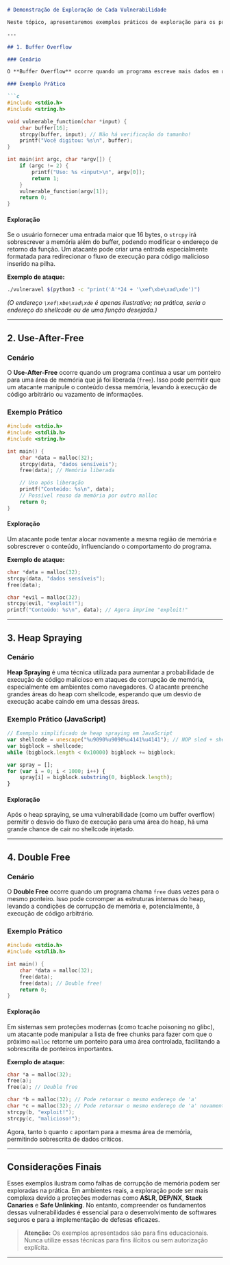 ```markdown
# Demonstração de Exploração de Cada Vulnerabilidade

Neste tópico, apresentaremos exemplos práticos de exploração para os principais tipos de vulnerabilidades de corrupção de memória: **Buffer Overflow**, **Use-After-Free**, **Heap Spraying** e **Double Free**. Cada exemplo será acompanhado de uma breve explicação do cenário, do código vulnerável e de como a exploração pode ocorrer na prática. O objetivo é ilustrar, de forma didática, como essas falhas podem ser exploradas por atacantes e por que é fundamental conhecê-las para desenvolver softwares mais seguros.

---

## 1. Buffer Overflow

### Cenário

O **Buffer Overflow** ocorre quando um programa escreve mais dados em um buffer do que ele pode comportar, sobrescrevendo áreas adjacentes da memória. Isso pode permitir a execução de código arbitrário ou a alteração do fluxo de execução do programa.

### Exemplo Prático

```c
#include <stdio.h>
#include <string.h>

void vulnerable_function(char *input) {
    char buffer[16];
    strcpy(buffer, input); // Não há verificação do tamanho!
    printf("Você digitou: %s\n", buffer);
}

int main(int argc, char *argv[]) {
    if (argc != 2) {
        printf("Uso: %s <input>\n", argv[0]);
        return 1;
    }
    vulnerable_function(argv[1]);
    return 0;
}
```

#### Exploração

Se o usuário fornecer uma entrada maior que 16 bytes, o `strcpy` irá sobrescrever a memória além do buffer, podendo modificar o endereço de retorno da função. Um atacante pode criar uma entrada especialmente formatada para redirecionar o fluxo de execução para código malicioso inserido na pilha.

**Exemplo de ataque:**
```bash
./vulneravel $(python3 -c "print('A'*24 + '\xef\xbe\xad\xde')")
```
*(O endereço `\xef\xbe\xad\xde` é apenas ilustrativo; na prática, seria o endereço do shellcode ou de uma função desejada.)*

---

## 2. Use-After-Free

### Cenário

O **Use-After-Free** ocorre quando um programa continua a usar um ponteiro para uma área de memória que já foi liberada (`free`). Isso pode permitir que um atacante manipule o conteúdo dessa memória, levando à execução de código arbitrário ou vazamento de informações.

### Exemplo Prático

```c
#include <stdio.h>
#include <stdlib.h>
#include <string.h>

int main() {
    char *data = malloc(32);
    strcpy(data, "dados sensíveis");
    free(data); // Memória liberada

    // Uso após liberação
    printf("Conteúdo: %s\n", data);
    // Possível reuso da memória por outro malloc
    return 0;
}
```

#### Exploração

Um atacante pode tentar alocar novamente a mesma região de memória e sobrescrever o conteúdo, influenciando o comportamento do programa.

**Exemplo de ataque:**
```c
char *data = malloc(32);
strcpy(data, "dados sensíveis");
free(data);

char *evil = malloc(32);
strcpy(evil, "exploit!");
printf("Conteúdo: %s\n", data); // Agora imprime "exploit!"
```

---

## 3. Heap Spraying

### Cenário

**Heap Spraying** é uma técnica utilizada para aumentar a probabilidade de execução de código malicioso em ataques de corrupção de memória, especialmente em ambientes como navegadores. O atacante preenche grandes áreas do heap com shellcode, esperando que um desvio de execução acabe caindo em uma dessas áreas.

### Exemplo Prático (JavaScript)

```javascript
// Exemplo simplificado de heap spraying em JavaScript
var shellcode = unescape("%u9090%u9090%u4141%u4141"); // NOP sled + shellcode
var bigblock = shellcode;
while (bigblock.length < 0x10000) bigblock += bigblock;

var spray = [];
for (var i = 0; i < 1000; i++) {
    spray[i] = bigblock.substring(0, bigblock.length);
}
```

#### Exploração

Após o heap spraying, se uma vulnerabilidade (como um buffer overflow) permitir o desvio do fluxo de execução para uma área do heap, há uma grande chance de cair no shellcode injetado.

---

## 4. Double Free

### Cenário

O **Double Free** ocorre quando um programa chama `free` duas vezes para o mesmo ponteiro. Isso pode corromper as estruturas internas do heap, levando a condições de corrupção de memória e, potencialmente, à execução de código arbitrário.

### Exemplo Prático

```c
#include <stdio.h>
#include <stdlib.h>

int main() {
    char *data = malloc(32);
    free(data);
    free(data); // Double free!
    return 0;
}
```

#### Exploração

Em sistemas sem proteções modernas (como tcache poisoning no glibc), um atacante pode manipular a lista de free chunks para fazer com que o próximo `malloc` retorne um ponteiro para uma área controlada, facilitando a sobrescrita de ponteiros importantes.

**Exemplo de ataque:**
```c
char *a = malloc(32);
free(a);
free(a); // Double free

char *b = malloc(32); // Pode retornar o mesmo endereço de 'a'
char *c = malloc(32); // Pode retornar o mesmo endereço de 'a' novamente
strcpy(b, "exploit!");
strcpy(c, "malicioso!");
```
Agora, tanto `b` quanto `c` apontam para a mesma área de memória, permitindo sobrescrita de dados críticos.

---

## Considerações Finais

Esses exemplos ilustram como falhas de corrupção de memória podem ser exploradas na prática. Em ambientes reais, a exploração pode ser mais complexa devido a proteções modernas como **ASLR**, **DEP/NX**, **Stack Canaries** e **Safe Unlinking**. No entanto, compreender os fundamentos dessas vulnerabilidades é essencial para o desenvolvimento de softwares seguros e para a implementação de defesas eficazes.

> **Atenção:** Os exemplos apresentados são para fins educacionais. Nunca utilize essas técnicas para fins ilícitos ou sem autorização explícita.

---
```